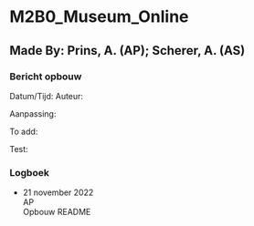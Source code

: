 # M2B0_Museum_Online

## Made By: Prins, A. (AP); Scherer, A. (AS)

### Bericht opbouw
Datum/Tijd:
Auteur:  

Aanpassing:  

To add:  

Test:  



### Logboek  

- 21 november 2022  
  AP  
  Opbouw README 

